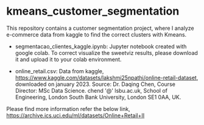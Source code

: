 # kmeans_customer_segmentation
This repository contains a customer segmentation project, where I analyze e-commerce data from kaggle to find the correct clusters with Kmeans. 

* segmentacao_clientes_kaggle.ipynb:
Jupyter notebook created with google colab. To correct visualize the sweetviz results, please download it and upload it to your colab environment. 

* online_retail.csv:
Data from kaggle, https://www.kaggle.com/datasets/lakshmi25npathi/online-retail-dataset, downloaded on january 2023.
Source:
Dr. Daqing Chen, Course Director: MSc Data Science. chend '@' lsbu.ac.uk, School of Engineering, London South Bank University, London SE1 0AA, UK.

Please find more information refer the below link,
https://archive.ics.uci.edu/ml/datasets/Online+Retail+II
